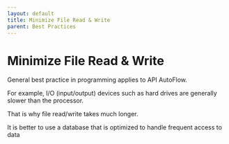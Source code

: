 ```yaml
---
layout: default
title: Minimize File Read & Write
parent: Best Practices
---
```


# Minimize File Read & Write
General best practice in programming applies to API AutoFlow.

For example, I/O (input/output) devices such as hard drives are generally slower than the processor.

That is why file read/write takes much longer.

It is better to use a database that is optimized to handle frequent access to data
